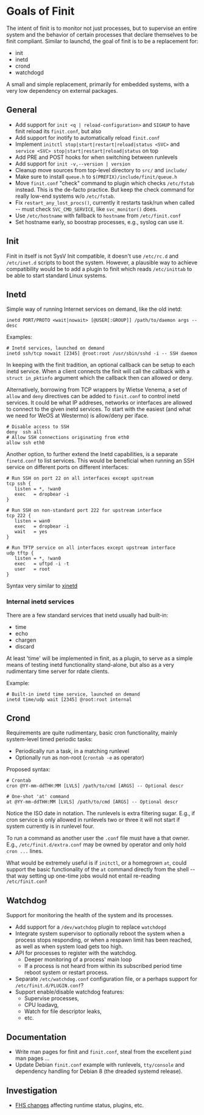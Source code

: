Goals of Finit
==============

The intent of finit is to monitor not just processes, but to supervise
an entire system and the behavior of certain processes that declare
themselves to be finit compliant.  Similar to launchd, the goal of
finit is to be a replacement for:

* init
* inetd
* crond
* watchdogd

A small and simple replacement, primarily for embedded systems, with a
very low dependency on external packages.


General
-------

* Add support for `init <q | reload-configuration>` and `SIGHUP` to
  have finit reload its `finit.conf`, but also
* Add support for inotify to automatically reload `finit.conf`
* Implement `initctl stop|start|restart|reload|status <SVC>` and
  `service <SVC> stop|start|restart|reload|status` on top
* Add PRE and POST hooks for when switching between runlevels
* Add support for `init -v,--version | version`
* Cleanup move sources from top-level directory to `src/` and `include/`
* Make sure to install `queue.h` to `$(PREFIX)/include/finit/queue.h`
* Move `finit.conf` "check" command to plugin which checks `/etc/fstab`
  instead.  This is the de-facto practice.  But keep the check command
  for really low-end systems w/o `/etc/fstab`.
* Fix `restart_any_lost_procs()`, currently it restarts task/run when
  called -- must check `SVC_CMD_SERVICE`, like `svc_monitor()` does.
* Use `/etc/hostname` with fallback to `hostname` from `/etc/finit.conf`
* Set hostname early, so boostrap processes, e.g., syslog can use it.


Init
----

Finit in itself is not SysV Init compatible, it doesn't use `/etc/rc.d`
and `/etc/inet.d` scripts to boot the system.  However, a plausible way
to achieve compatibility would be to add a plugin to finit which reads
`/etc/inittab` to be able to start standard Linux systems.


Inetd
-----

Simple way of running Internet services on demand, like the old inetd:

    inetd PORT/PROTO <wait|nowait> [@USER[:GROUP]] /path/to/daemon args -- desc

Examples:

    # Inetd services, launched on demand
    inetd ssh/tcp nowait [2345] @root:root /usr/sbin/sshd -i -- SSH daemon

In keeping with the finit tradition, an optional callback can be setup
to each inetd service.  When a client connects the finit will call the
callback with a `struct in_pktinfo` argument which the callback then can
allowed or deny.

Alternatively, borrowing from TCP wrappers by Wietse Venema, a set of
`allow` and `deny` directives can be added to `finit.conf` to control
inetd services.  It could be what IP addreses, networks or interfaces
are allowed to connect to the given inetd services.  To start with the
easiest (and what we need for WeOS at Westermo) is allow/deny per iface.

    # Disable access to SSH
    deny  ssh all
    # Allow SSH connections originating from eth0
    allow ssh eth0

Another option, to further extend the Inetd capabilities, is a separate
`finetd.conf` to list services.  This would be beneficial when running
an SSH service on different ports on different interfaces:

    # Run SSH on port 22 on all interfaces except upstream
    tcp ssh {
       listen = *, !wan0
       exec   = dropbear -i
    }
    
    # Run SSH on non-standard port 222 for upstream interface
    tcp 222 {
       listen = wan0
       exec   = dropbear -i
       wait   = yes
    }
    
    # Run TFTP service on all interfaces except upstream interface
    udp tftp {
       listen = *, !wan0
       exec   = uftpd -i -t
       user   = root
    }

Syntax very similar to [xinetd](http://en.wikipedia.org/wiki/Xinetd)

### Internal inetd services

There are a few standard services that inetd usually had built-in:

- time
- echo
- chargen
- discard

At least 'time' will be implemented in finit, as a plugin, to serve as a
simple means of testing inetd functionality stand-alone, but also as a
very rudimentary time server for rdate clients.

Example:

    # Built-in inetd time service, launched on demand
    inetd time/udp wait [2345] @root:root internal


Crond
-----

Requirements are quite rudimentary, basic cron functionality, mainly
system-level timed periodic tasks:

* Periodically run a task, in a matching runlevel
* Optionally run as non-root (`crontab -e` as operator)

Proposed syntax:

    # Crontab
    cron @YY-mm-ddTHH:MM [LVLS] /path/to/cmd [ARGS] -- Optional descr
    
    # One-shot 'at' command
    at @YY-mm-ddTHH:MM [LVLS] /path/to/cmd [ARGS] -- Optional descr

Notice the ISO date in notation.  The runlevels is extra filtering
sugar.  E.g., if cron service is only allowed in runlevels two or three
it will not start if system currently is in runlevel four.

To run a command as another user the `.conf` file must have a that
owner.  E.g., `/etc/finit.d/extra.conf` may be owned by operator and
only hold `cron ...` lines.

What would be extremely useful is if `initctl`, or a homegrown `at`,
could support the basic functionality of the `at` command directly from
the shell -- that way setting up one-time jobs would not entail
re-reading `/etc/finit.conf`


Watchdog
--------

Support for monitoring the health of the system and its processes.

* Add support for a `/dev/watchdog` plugin to replace `watchdogd`
* Integrate system supervisor to optionally reboot the system when a
  process stops responding, or when a respawn limit has been reached,
  as well as when system load gets too high.
* API for processes to register with the watchdog.
  - Deeper monitoring of a process' main loop
  - If a process is not heard from within its subscribed period time
    reboot system or restart process.
* Separate `/etc/watchdog.conf` configuration file, or a perhaps
  support for `/etc/finit.d/PLUGIN.conf`?
* Support enable/disable watchdog features:
  - Supervise processes,
  - CPU loadavg,
  - Watch for file descriptor leaks,
  - etc.


Documentation
-------------

* Write man pages for finit and `finit.conf`, steal from the excellent
  `pimd` man pages ...
* Update Debian `finit.conf` example with runlevels, `tty/console` and
  dependency handling for Debian 8 (the dreaded systemd release).


Investigation
-------------

* [FHS changes](http://askubuntu.com/questions/57297/why-has-var-run-been-migrated-to-run)
  affecting runtime status, plugins, etc.

<!--
  -- Local Variables:
  -- mode: markdown
  -- End:
  -->
